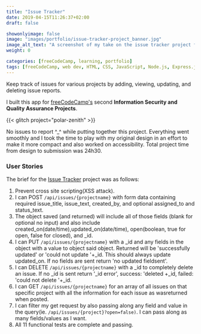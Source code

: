 ```yaml
---
title: "Issue Tracker"
date: 2019-04-15T11:26:37+02:00
draft: false

showonlyimage: false
image: "images/portfolio/issue-tracker-project_banner.jpg"
image_alt_text: "A screenshot of my take on the issue tracker project for freeCodeCamp."
weight: 0

categories: [freeCodeCamp, learning, portfolio]
tags: [freeCodeCamp, web dev, HTML, CSS, JavaScript, Node.js, Express.js, MongoDB, body-parser, helmet.js, chai.js, chai-http, Mocha]
---
```


Keep track of issues for various projects by adding, viewing, updating, and deleting issue reports.

<!--more-->

I built this app for [freeCodeCamp's](http://freeCodeCamp.org/) second **Information Security and Quality Assurance Projects**.

{{< glitch project="polar-zenith" >}}

No issues to report ^_^ while putting together this project. Everything went smoothly and I took the time to play with my original design in an effort to make it more compact and also worked on accessibility. Total project time from design to submission was 24h30.

### User Stories

The brief for the [Issue Tracker](https://learn.freecodecamp.org/information-security-and-quality-assurance/information-security-and-quality-assurance-projects/issue-tracker) project was as follows:

1. Prevent cross site scripting(XSS attack).
2. I can POST `/api/issues/{projectname}` with form data containing required issue_title, issue_text, created_by, and optional assigned_to and status_text.
3. The object saved (and returned) will include all of those fields (blank for optional no input) and also include created_on(date/time),updated_on(date/time), open(boolean, true for open, false for closed), and _id.
4. I can PUT `/api/issues/{projectname}` with a _id and any fields in the object with a value to object said object. Returned will be 'successfully updated' or 'could not update '+_id. This should always update updated_on. If no fields are sent return 'no updated fieldsent'.
5. I can DELETE `/api/issues/{projectname}` with a _id to completely delete an issue. If no _id is sent return '_id error', success: 'deleted +_id, failed: 'could not delete '+_id.
6. I can GET `/api/issues/{projectname}` for an array of all issues on that specific project with all the information for each issue as wasreturned when posted.
7. I can filter my get request by also passing along any field and value in the query(ie. `/api/issues/{project}?open=false)`. I can pass along as many fields/values as I want.
8. All 11 functional tests are complete and passing.
